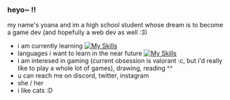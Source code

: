 ### heyo~ !!
my name's yoana and im a high school student whose dream is to become a game dev (and hopefully a web dev as well :3)

- i am currently learning [![My Skills](https://skillicons.dev/icons?i=java&theme=dark)](https://skillicons.dev)
- languages i want to learn in the near future [![My Skills](https://skillicons.dev/icons?i=js,html,css,cs&theme=dark)](https://skillicons.dev)
- i am interesed in gaming (current obsession is valorant :c, but i'd really like to play a whole lot of games), drawing, reading ^^ 
- u can reach me on discord, twitter, instagram
- she / her
- i like cats :D

